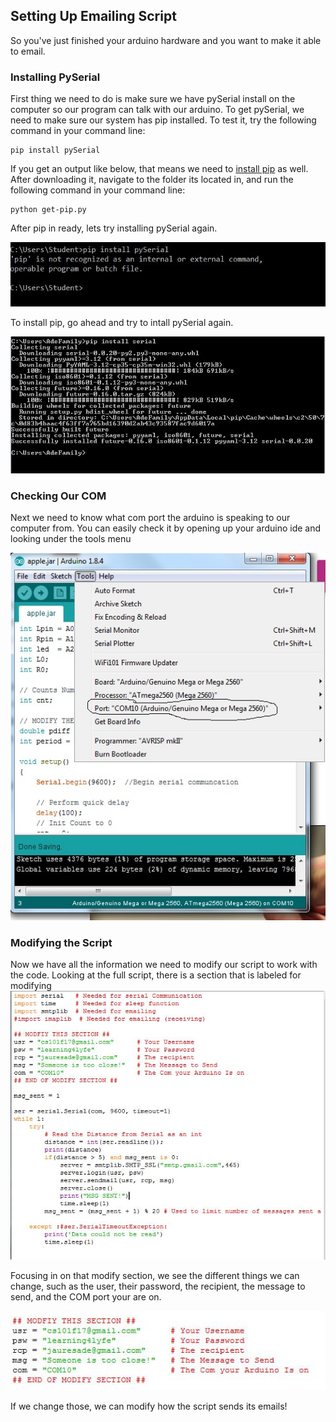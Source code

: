 Setting Up Emailing Script
---

So you've just finished your arduino hardware and you want to make it able to email. 

### Installing PySerial

First thing we need to do is make sure we have pySerial install on the computer so our program
can talk with our arduino. To get pySerial, we need to make sure our system has pip installed.
To test it, try the following command in your command line:

```
pip install pySerial
```

If you get an output like below, that means we need to [install pip](https://bootstrap.pypa.io/get-pip.py) as well.
After downloading it, navigate to the folder its located in, and run the following command in your command line:

```
python get-pip.py
```

After pip in ready, lets try installing pySerial again.


![alt text](https://github.com/jaures/CS_STUFF/raw/master/nopip.JPG "Check For Pip")

To install pip, go ahead and try to intall pySerial again.


![alt text](https://github.com/jaures/CS_STUFF/raw/master/installSerial.JPG "Install PySerial")

### Checking Our COM

Next we need to know what com port the arduino is speaking to our computer from. You can easily
check it by opening up your arduino ide and looking under the tools menu

![alt text](https://github.com/jaures/CS_STUFF/raw/master/noteComNumber.jpg "Check Your COM")

### Modifying the Script

Now we have all the information we need to modify our script to work with the code. Looking at the
full script, there is a section that is labeled for modifying
![alt text](https://github.com/jaures/CS_STUFF/raw/master/fullscript.JPG "Full Script")

Focusing in on that modify section, we see the different things we can change, such as the user,
their password, the recipient, the message to send, and the COM port your are on.

![alt text](https://github.com/jaures/CS_STUFF/raw/master/modscript.JPG "Modifiable Section")

If we change those, we can modify how the script sends its emails!
